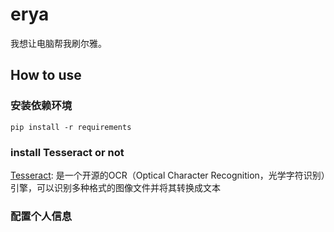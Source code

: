 # erya 
我想让电脑帮我刷尔雅。

## How to use

### 安装依赖环境

`pip install -r requirements`

### install Tesseract or not

[Tesseract](https://github.com/tesseract-ocr/tesseract):
       是一个开源的OCR（Optical Character Recognition，光学字符识别）引擎，可以识别多种格式的图像文件并将其转换成文本
### 配置个人信息




